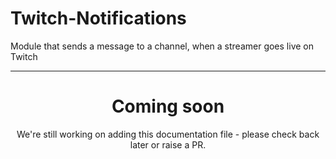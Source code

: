 # Twitch-Notifications

Module that sends a message to a channel, when a streamer goes live on Twitch

<ModuleOverview moduleName="twitch-notifications" />

---

<center><h1>Coming soon</h1></center>
<center>We're still working on adding this documentation file - please check back later or raise a PR.</center>